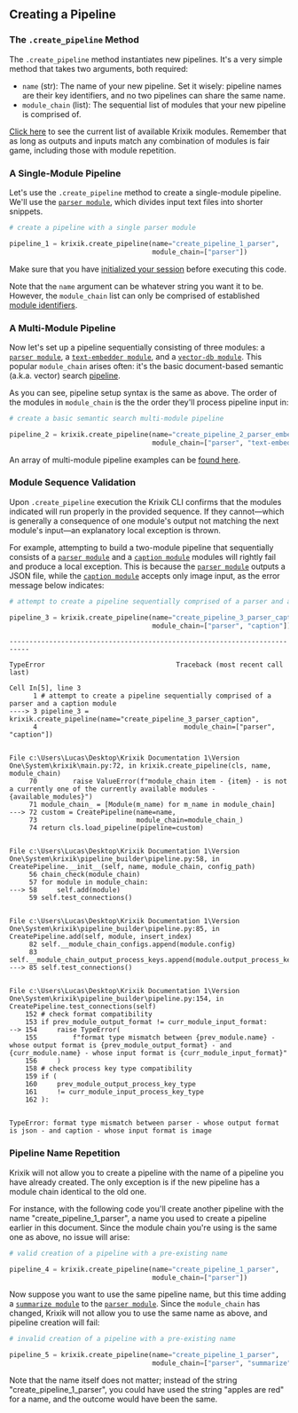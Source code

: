 ## Creating a Pipeline

### The `.create_pipeline` Method

The `.create_pipeline` method instantiates new pipelines. It's a very simple method that takes two arguments, both required:

- `name` (str): The name of your new pipeline. Set it wisely: pipeline names are their key identifiers, and no two pipelines can share the same name.
- `module_chain` (list): The sequential list of modules that your new pipeline is comprised of.

[Click here](../../modules/modules_overview.md) to see the current list of available Krixik modules. Remember that as long as outputs and inputs match any combination of modules is fair game, including those with module repetition.

### A Single-Module Pipeline

Let's use the `.create_pipeline` method to create a single-module pipeline. We'll use the [`parser module`](../../modules/ai_model_modules/parser_module.md), which divides input text files into shorter snippets.


```python
# create a pipeline with a single parser module

pipeline_1 = krixik.create_pipeline(name="create_pipeline_1_parser",
                                    module_chain=["parser"])
```

Make sure that you have [initialized your session](../initialization/initialize_and_authenticate.md) before executing this code.

Note that the `name` argument can be whatever string you want it to be. However, the `module_chain` list can only be comprised of established [module identifiers](../17-convenience_methods#view-all-available-modules-with-the-available_modules-property).

### A Multi-Module Pipeline

Now let's set up a pipeline sequentially consisting of three modules: a [`parser module`](../../modules/ai_model_modules/parser_module.md), a [`text-embedder module`](../../modules/modules/ai_model_modules/text-embedder_module.md), and a [`vector-db module`](../modules/database_modules/vector-db_module.md).  This popular `module_chain` arises often: it's the basic document-based semantic (a.k.a. vector) search [pipeline](../../examples/search_pipeline_examples/multi_basic_semantic_search.md).

As you can see, pipeline setup syntax is the same as above. The order of the modules in `module_chain` is the the order they'll process pipeline input in:


```python
# create a basic semantic search multi-module pipeline

pipeline_2 = krixik.create_pipeline(name="create_pipeline_2_parser_embedder_vector",
                                    module_chain=["parser", "text-embedder", "vector-db"])
```

An array of multi-module pipeline examples can be [found here](../../examples/pipeline_examples_overview.md).

### Module Sequence Validation

Upon `.create_pipeline` execution the Krixik CLI confirms that the modules indicated will run properly in the provided sequence. If they cannot—which is generally a consequence of one module's output not matching the next module's input—an explanatory local exception is thrown.

For example, attempting to build a two-module pipeline that sequentially consists of a [`parser module`](../../modules/ai_model_modules/parser_module.md) and a [`caption module`](../../modules/ai_model_modules/caption_module.md) modules will rightly fail and produce a local exception.  This is because the [`parser module`](../../modules/ai_model_modules/parser_module.md) outputs a JSON file, while the [`caption module`](../../modules/ai_model_modules/caption_module.md) accepts only image input, as the error message below indicates:


```python
# attempt to create a pipeline sequentially comprised of a parser and a caption module

pipeline_3 = krixik.create_pipeline(name="create_pipeline_3_parser_caption",
                                    module_chain=["parser", "caption"])
```


    ---------------------------------------------------------------------------

    TypeError                                 Traceback (most recent call last)

    Cell In[5], line 3
          1 # attempt to create a pipeline sequentially comprised of a parser and a caption module
    ----> 3 pipeline_3 = krixik.create_pipeline(name="create_pipeline_3_parser_caption",
          4                                     module_chain=["parser", "caption"])


    File c:\Users\Lucas\Desktop\Krixik Documentation 1\Version One\System\krixik\main.py:72, in krixik.create_pipeline(cls, name, module_chain)
         70         raise ValueError(f"module_chain item - {item} - is not a currently one of the currently available modules -{available_modules}")
         71 module_chain_ = [Module(m_name) for m_name in module_chain]
    ---> 72 custom = CreatePipeline(name=name,
         73                         module_chain=module_chain_)
         74 return cls.load_pipeline(pipeline=custom)


    File c:\Users\Lucas\Desktop\Krixik Documentation 1\Version One\System\krixik\pipeline_builder\pipeline.py:58, in CreatePipeline.__init__(self, name, module_chain, config_path)
         56 chain_check(module_chain)
         57 for module in module_chain:
    ---> 58     self.add(module)
         59 self.test_connections()


    File c:\Users\Lucas\Desktop\Krixik Documentation 1\Version One\System\krixik\pipeline_builder\pipeline.py:85, in CreatePipeline.add(self, module, insert_index)
         82 self.__module_chain_configs.append(module.config)
         83 self.__module_chain_output_process_keys.append(module.output_process_key)
    ---> 85 self.test_connections()


    File c:\Users\Lucas\Desktop\Krixik Documentation 1\Version One\System\krixik\pipeline_builder\pipeline.py:154, in CreatePipeline.test_connections(self)
        152 # check format compatibility
        153 if prev_module_output_format != curr_module_input_format:
    --> 154     raise TypeError(
        155         f"format type mismatch between {prev_module.name} - whose output format is {prev_module_output_format} - and {curr_module.name} - whose input format is {curr_module_input_format}"
        156     )
        158 # check process key type compatibility
        159 if (
        160     prev_module_output_process_key_type
        161     != curr_module_input_process_key_type
        162 ):


    TypeError: format type mismatch between parser - whose output format is json - and caption - whose input format is image


### Pipeline Name Repetition

Krixik will not allow you to create a pipeline with the name of a pipeline you have already created. The only exception is if the new pipeline has a module chain identical to the old one.

For instance, with the following code you'll create another pipeline with the name "create_pipeline_1_parser", a name you used to create a pipeline earlier in this document. Since the module chain you're using is the same one as above, no issue will arise:


```python
# valid creation of a pipeline with a pre-existing name

pipeline_4 = krixik.create_pipeline(name="create_pipeline_1_parser",
                                    module_chain=["parser"])
```

Now suppose you want to use the same pipeline name, but this time adding a [`summarize module`](../../modules/ai_model_modules/summarize_module.md) to the [`parser module`](../../modules/ai_model_modules/parser_module.md). Since the `module_chain` has changed, Krixik will not allow you to use the same name as above, and pipeline creation will fail:


```python
# invalid creation of a pipeline with a pre-existing name

pipeline_5 = krixik.create_pipeline(name="create_pipeline_1_parser",
                                    module_chain=["parser", "summarize"])
```

Note that the name itself does not matter; instead of the string "create_pipeline_1_parser", you could have used the string "apples are red" for a name, and the outcome would have been the same.
